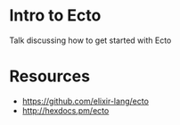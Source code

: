 # Intro to Ecto

Talk discussing how to get started with Ecto

# Resources

- https://github.com/elixir-lang/ecto
- http://hexdocs.pm/ecto
